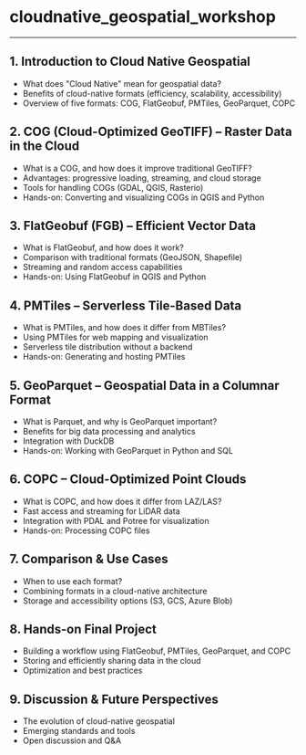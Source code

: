 # cloudnative_geospatial_workshop

---
## **1. Introduction to Cloud Native Geospatial**  
   - What does "Cloud Native" mean for geospatial data?  
   - Benefits of cloud-native formats (efficiency, scalability, accessibility)  
   - Overview of five formats: COG, FlatGeobuf, PMTiles, GeoParquet, COPC

## **2. COG (Cloud-Optimized GeoTIFF) – Raster Data in the Cloud**  
   - What is a COG, and how does it improve traditional GeoTIFF?  
   - Advantages: progressive loading, streaming, and cloud storage  
   - Tools for handling COGs (GDAL, QGIS, Rasterio)  
   - Hands-on: Converting and visualizing COGs in QGIS and Python  

## **3. FlatGeobuf (FGB) – Efficient Vector Data**  
   - What is FlatGeobuf, and how does it work?  
   - Comparison with traditional formats (GeoJSON, Shapefile)  
   - Streaming and random access capabilities  
   - Hands-on: Using FlatGeobuf in QGIS and Python  

## **4. PMTiles – Serverless Tile-Based Data**  
   - What is PMTiles, and how does it differ from MBTiles?  
   - Using PMTiles for web mapping and visualization  
   - Serverless tile distribution without a backend  
   - Hands-on: Generating and hosting PMTiles  

## **5. GeoParquet – Geospatial Data in a Columnar Format**  
   - What is Parquet, and why is GeoParquet important?  
   - Benefits for big data processing and analytics  
   - Integration with DuckDB  
   - Hands-on: Working with GeoParquet in Python and SQL  

## **6. COPC – Cloud-Optimized Point Clouds**  
   - What is COPC, and how does it differ from LAZ/LAS?  
   - Fast access and streaming for LiDAR data  
   - Integration with PDAL and Potree for visualization  
   - Hands-on: Processing COPC files  

## **7. Comparison & Use Cases**  
   - When to use each format?  
   - Combining formats in a cloud-native architecture  
   - Storage and accessibility options (S3, GCS, Azure Blob)  

## **8. Hands-on Final Project**  
   - Building a workflow using FlatGeobuf, PMTiles, GeoParquet, and COPC  
   - Storing and efficiently sharing data in the cloud  
   - Optimization and best practices  

## **9. Discussion & Future Perspectives**  
   - The evolution of cloud-native geospatial  
   - Emerging standards and tools  
   - Open discussion and Q&A  

